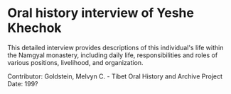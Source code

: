 # Oral history interview of Yeshe Khechok


This detailed interview provides descriptions of this individual's life within the Namgyal monastery, including daily life, responsibilities and roles of various positions, livelihood, and organization.


Contributor:
                        Goldstein, Melvyn C. - Tibet Oral History and Archive Project  
Date:
199?  

